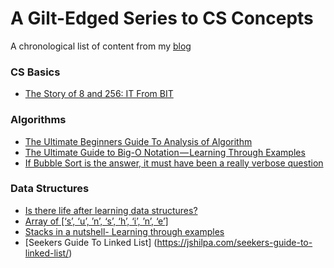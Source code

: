 # A Gilt-Edged Series to CS Concepts
A chronological list of content from my [blog](https://jshilpa.com/)

### CS Basics
- [The Story of 8 and 256: IT From BIT](https://jshilpa.com/the-story-of-8-and-256-it-from-bit/)

### Algorithms
 - [The Ultimate Beginners Guide To Analysis of Algorithm](https://jshilpa.com/the-ultimate-beginners-guide-to-analysis-of-algorithm/)
 - [The Ultimate Guide to Big-O Notation — Learning Through Examples](https://jshilpa.com/the-ultimate-guide-to-big-o-notation-learning-through-examples/)
 - [If Bubble Sort is the answer, it must have been a really verbose question](https://jshilpa.com/bubbleology%E2%80%8A-%E2%80%8Athe-study-of-bubble-sort/)
 
### Data Structures
- [Is there life after learning data structures?](https://jshilpa.com/is-there-life-after-learning-data-structures/)
- [Array of [‘s’, ‘u’, ’n’, ‘s’, ‘h’, ‘i’, ’n’, ‘e’]](https://jshilpa.com/array-of-s-u-n-s-h-i-n-e/)
- [Stacks in a nutshell- Learning through examples](https://jshilpa.com/stacks-in-a-nutshell-learning-through-examples/)
- [Seekers Guide To Linked List] (https://jshilpa.com/seekers-guide-to-linked-list/)



